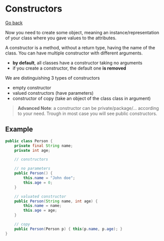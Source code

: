 # Constructors

[Go back](..)

Now you need to create some object, meaning an instance/representation
of your class where you gave values to the attributes.

A constructor is a method, without a return type, having the
name of the class. You can have multiple constructor with different
arguments.

* **by default**, all classes have a constructor taking no arguments
* if you create a constructor, the default one **is removed**

We are distinguishing 3 types of constructors

* empty constructor
* valued constructors (have parameters)
* constructor of copy (take an object of the class class in argument)

> **Advanced Note**: a constructor can be private/package/...
> according to your need. Trough in most case you will see public
> constructors.

## Example

```java
public class Person {
    private final String name;
    private int age;

    // constructors

    // no parameters
    public Person() {
        this.name = "John doe";
        this.age = 0;
    }

    // valuated constructor
    public Person(String name, int age) {
        this.name = name;
        this.age = age;
    }

    // copy
    public Person(Person p) { this(p.name, p.age); }
}
```